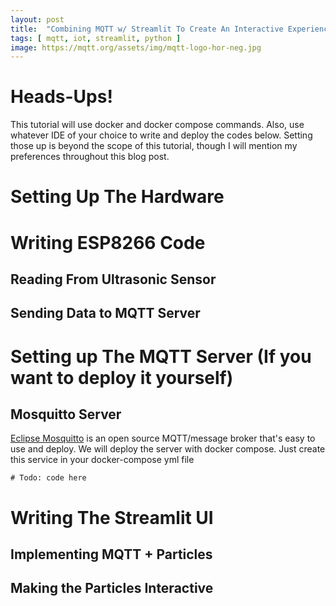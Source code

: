 ```yaml
---
layout: post
title:  "Combining MQTT w/ Streamlit To Create An Interactive Experience"
tags: [ mqtt, iot, streamlit, python ]
image: https://mqtt.org/assets/img/mqtt-logo-hor-neg.jpg
---
```


# Heads-Ups!
This tutorial will use docker and docker compose commands. Also, use whatever IDE of your choice to write and deploy the codes below. Setting those up is beyond the scope of this tutorial, though I will mention my preferences throughout this blog post.

# Setting Up The Hardware

# Writing ESP8266 Code
## Reading From Ultrasonic Sensor
## Sending Data to MQTT Server

# Setting up The MQTT Server (If you want to deploy it yourself)
## Mosquitto Server
[Eclipse Mosquitto](https://mosquitto.org/) is an open source MQTT/message broker that's easy to use and deploy. We will deploy the server with docker compose. Just create this service in your docker-compose
yml file

```
# Todo: code here
```

# Writing The Streamlit UI
## Implementing MQTT + Particles
## Making the Particles Interactive
